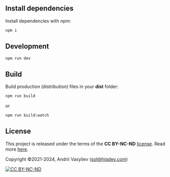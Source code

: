 ## Install dependencies

Install dependencies with npm:

```bash
npm i
```

## Development

```bash
npm run dev
```

## Build

Build production (distribution) files in your **dist** folder:

```bash
npm run build
```

or

```bash
npm run build:watch
```

## License

This project is released under the terms of the **CC BY-NC-ND** [license](LICENSE).
Read more [here](https://creativecommons.org/licenses/by-nc-nd/4.0/).

Copyright ©2021-2024, Andrii Vasyliev (sol@hiqdev.com)

[![CC BY-NC-ND](https://i.creativecommons.org/l/by-nc-nd/4.0/88x31.png)](https://creativecommons.org/licenses/by-nc-nd/4.0/)
